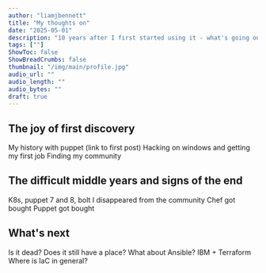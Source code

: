 ```yaml
---
author: "liamjbennett"
title: "My thoughts on"
date: "2025-05-01"
description: "10 years after I first started using it - what's going on with puppet in 2025"
tags: [""]
ShowToc: false
ShowBreadCrumbs: false
thumbnail: "/img/main/profile.jpg"
audio_url: ""
audio_length: ""
audio_bytes: ""
draft: true
---
```



## The joy of first discovery

My history with puppet (link to first post)
Hacking on windows and getting my first job
Finding my community

## The difficult middle years and signs of the end

K8s, puppet 7 and 8, bolt
I disappeared from the community
Chef got bought
Puppet got bought

## What's next

Is it dead? Does it still have a place? 
What about Ansible? IBM + Terraform
Where is IaC in general?